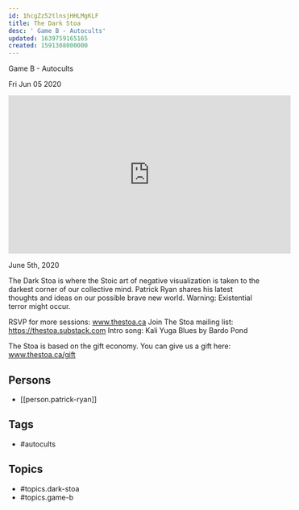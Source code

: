 ```yaml
---
id: 1hcgZz52tlnsjHHLMgKLF
title: The Dark Stoa
desc: ' Game B - Autocults'
updated: 1639759165165
created: 1591308000000
---
```



 Game B - Autocults

Fri Jun 05 2020

<iframe width="560" height="315" src="https://www.youtube.com/embed/630qu6u7JN4" title="The Dark Stoa: Game B - Autocults w/ Patrick Ryan" frameborder="0" allow="accelerometer; autoplay; clipboard-write; encrypted-media; gyroscope; picture-in-picture" allowfullscreen ></iframe>

June 5th, 2020

The Dark Stoa is where the Stoic art of negative visualization is taken to the darkest corner of our collective mind. Patrick Ryan shares his latest thoughts and ideas on our possible brave new world. Warning: Existential terror might occur.

RSVP for more sessions: www.thestoa.ca
Join The Stoa mailing list: https://thestoa.substack.com
Intro song: Kali Yuga Blues by Bardo Pond

The Stoa is based on the gift economy. You can give us a gift here: www.thestoa.ca/gift

## Persons

- [[person.patrick-ryan]]

## Tags

- #autocults

## Topics

- #topics.dark-stoa
- #topics.game-b

